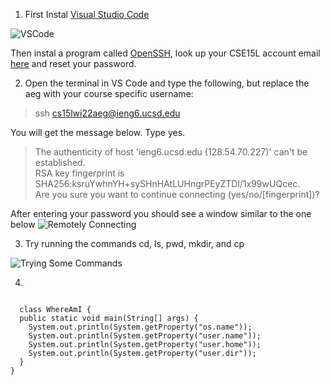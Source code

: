 1. First Instal [Visual Studio Code](https://code.visualstudio.com/)

![VSCode](https://user-images.githubusercontent.com/97692709/149589685-3cb3fc3c-7a62-458f-9253-8060420b9aa9.png)

Then instal a program called [OpenSSH](https://docs.microsoft.com/en-us/windows-server/administration/openssh/openssh_install_firstuse), look up your CSE15L account email [here](https://sdacs.ucsd.edu/~icc/index.php) and reset your password.

2. Open the terminal in VS Code and type the following, but replace the aeg with your course specific username:

> ssh cs15lwi22aeg@ieng6.ucsd.edu

You will get the message below. Type yes.

> The authenticity of host 'ieng6.ucsd.edu (128.54.70.227)' can't be established.\
RSA key fingerprint is SHA256:ksruYwhnYH+sySHnHAtLUHngrPEyZTDl/1x99wUQcec.\
Are you sure you want to continue connecting (yes/no/[fingerprint])? 

After entering your password you should see a window similar to the one below
![Remotely Connecting](https://user-images.githubusercontent.com/97692709/149595378-8d3c91f8-4733-46fe-9be8-31fdce6012d3.png)

3. Try running the commands cd, ls, pwd, mkdir, and cp

![Trying Some Commands](https://user-images.githubusercontent.com/97692709/149592012-952885e8-66f7-4c0c-b6e2-e8529a0fbe33.png)

4. 
<code>
  class WhereAmI {
  public static void main(String[] args) {
    System.out.println(System.getProperty("os.name"));
    System.out.println(System.getProperty("user.name"));
    System.out.println(System.getProperty("user.home"));
    System.out.println(System.getProperty("user.dir"));
  }
}
</code>
